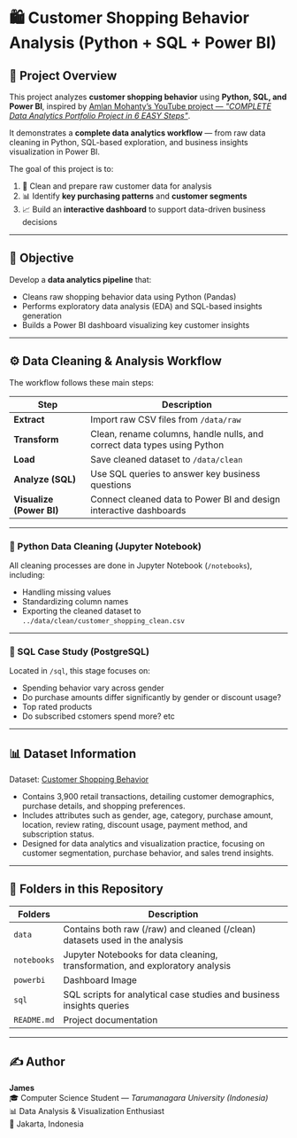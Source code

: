 # 🛍️ Customer Shopping Behavior Analysis (Python + SQL + Power BI)

## 📘 Project Overview
This project analyzes **customer shopping behavior** using **Python, SQL, and Power BI**, inspired by [Amlan Mohanty’s YouTube project — *"COMPLETE Data Analytics Portfolio Project in 6 EASY Steps"*](https://youtu.be/5PrZvPeUw60?si=aLeK8SrQjb_Xd6ui).  

It demonstrates a **complete data analytics workflow** — from raw data cleaning in Python, SQL-based exploration, and business insights visualization in Power BI.

The goal of this project is to:
1. 🧹 Clean and prepare raw customer data for analysis  
2. 📊 Identify **key purchasing patterns** and **customer segments**  
3. 📈 Build an **interactive dashboard** to support data-driven business decisions  

---

## 🎯 Objective
Develop a **data analytics pipeline** that:
- Cleans raw shopping behavior data using Python (Pandas)
- Performs exploratory data analysis (EDA) and SQL-based insights generation  
- Builds a Power BI dashboard visualizing key customer insights  

---

## ⚙️ Data Cleaning & Analysis Workflow

The workflow follows these main steps:

| Step | Description |
|------|--------------|
| **Extract** | Import raw CSV files from `/data/raw` |
| **Transform** | Clean, rename columns, handle nulls, and correct data types using Python |
| **Load** | Save cleaned dataset to `/data/clean` |
| **Analyze (SQL)** | Use SQL queries to answer key business questions |
| **Visualize (Power BI)** | Connect cleaned data to Power BI and design interactive dashboards |

---

### 🧹 Python Data Cleaning (Jupyter Notebook)
All cleaning processes are done in Jupyter Notebook (`/notebooks`), including:
- Handling missing values
- Standardizing column names  
- Exporting the cleaned dataset to `../data/clean/customer_shopping_clean.csv`  

---

### 🧠 SQL Case Study (PostgreSQL)
Located in `/sql`, this stage focuses on:
- Spending behavior vary across gender
- Do purchase amounts differ significantly by gender or discount usage?
- Top rated products 
- Do subscribed cstomers spend more?
etc
---

## 📊 Dataset Information

Dataset: [Customer Shopping Behavior](https://github.com/amlanmohanty1/customer-trends-data-analysis-SQL-Python-PowerBI/blob/main/customer_shopping_behavior.csv)  
- Contains 3,900 retail transactions, detailing customer demographics, purchase details, and shopping preferences.
- Includes attributes such as gender, age, category, purchase amount, location, review rating, discount usage, payment method, and subscription status.
- Designed for data analytics and visualization practice, focusing on customer segmentation, purchase behavior, and sales trend insights.

---

## 📂 Folders in this Repository

| Folders | Description |
|------|--------------|
| `data` | Contains both raw (/raw) and cleaned (/clean) datasets used in the analysis |
| `notebooks` | Jupyter Notebooks for data cleaning, transformation, and exploratory analysis |
| `powerbi` | Dashboard Image |
| `sql` | SQL scripts for analytical case studies and business insights queries |
| `README.md` | Project documentation |

---

## ✍️ Author
**James**  
🎓 Computer Science Student — *Tarumanagara University (Indonesia)*  
📊 Data Analysis & Visualization Enthusiast  
📍 Jakarta, Indonesia